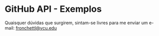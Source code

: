 # GitHub API - Exemplos
Quaisquer dúvidas que surgirem, sintam-se livres para me enviar um e-mail: fronchettl@vcu.edu
